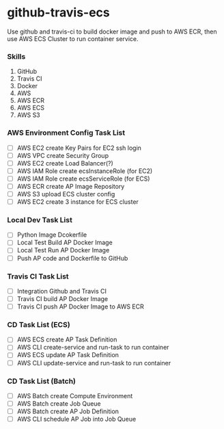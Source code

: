 # github-travis-ecs
Use github and travis-ci to build docker image and push to AWS ECR, then use AWS ECS Cluster to run container service.

### Skills
1. GitHub
2. Travis CI
3. Docker
4. AWS
5. AWS ECR
6. AWS ECS
7. AWS S3

### AWS Environment Config Task List
- [ ] AWS EC2 create Key Pairs for EC2 ssh login
- [ ] AWS VPC create Security Group
- [ ] AWS EC2 create Load Balancer(?)
- [ ] AWS IAM Role create ecsInstanceRole (for EC2)
- [ ] AWS IAM Role create ecsServiceRole (for ECS)
- [ ] AWS ECR create AP Image Repository
- [ ] AWS S3 upload ECS cluster config
- [ ] AWS EC2 create 3 instance for ECS cluster
### Local Dev Task List
- [ ] Python Image Dcokerfile
- [ ] Local Test Build AP Docker Image
- [ ] Local Test Run AP Docker Image
- [ ] Push AP code and Dockerfile to GitHub
### Travis CI Task List
- [ ] Integration Github and Travis CI
- [ ] Travis CI build AP Docker Image
- [ ] Travis CI push AP Docker Image to AWS ECR
### CD Task List (ECS)
- [ ] AWS ECS create AP Task Definition
- [ ] AWS CLI create-service and run-task to run container
- [ ] AWS ECS update AP Task Definition
- [ ] AWS CLI update-service and run-task to run container
### CD Task List (Batch)
- [ ] AWS Batch create Compute Environment
- [ ] AWS Batch create Job Queue
- [ ] AWS Batch create AP Job Definition
- [ ] AWS CLI schedule AP Job into Job Queue